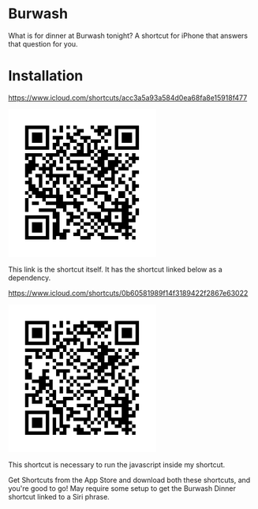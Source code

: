 # Burwash
What is for dinner at Burwash tonight? A shortcut for iPhone that answers that question for you.

# Installation
https://www.icloud.com/shortcuts/acc3a5a93a584d0ea68fa8e15918f477

![alt text](https://raw.githubusercontent.com/shine-spike/Burwash/master/qr/burwash.png)

This link is the shortcut itself. It has the shortcut linked below as a dependency.

https://www.icloud.com/shortcuts/0b60581989f14f3189422f2867e63022

![alt text](https://raw.githubusercontent.com/shine-spike/Burwash/master/qr/executejs.png)

This shortcut is necessary to run the javascript inside my shortcut. 

Get Shortcuts from the App Store and download both these shortcuts, and you're good to go! May require some setup to get the Burwash Dinner shortcut linked to a Siri phrase.
